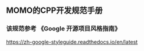 ## MOMO的CPP开发规范手册

### 该规范参考 《Google 开源项目风格指南》
https://zh-google-styleguide.readthedocs.io/en/latest
